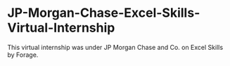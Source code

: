 # JP-Morgan-Chase-Excel-Skills-Virtual-Internship
This virtual internship was under JP Morgan Chase and Co. on Excel Skills by Forage.
